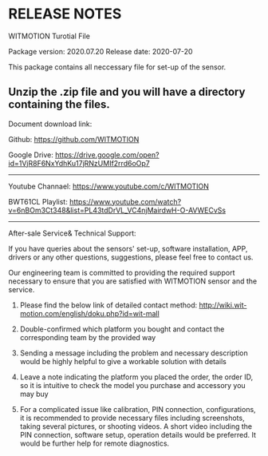 RELEASE NOTES
=============
WITMOTION Turotial File 

Package version: 2020.07.20
Release date:    2020-07-20

This package contains all neccessary file for set-up of the sensor. 

Unzip the .zip file and you will have a directory containing the files.
-----------

Document download link:

Github:
https://github.com/WITMOTION

Google Drive: 
https://drive.google.com/open?id=1VjR8F6NxYdhKu17jRNzUMIf2rrd6oOp7

-----------
Youtube Channael: 
https://www.youtube.com/c/WITMOTION

BWT61CL Playlist: 
https://www.youtube.com/watch?v=6nBOm3Ct348&list=PL43tdDrVL_VC4njMairdwH-O-AVWECvSs

-----------
After-sale Service& Technical Support: 

If you have queries about the sensors' set-up, software installation, APP, drivers or any other questions, suggestions, please feel free to contact us.

Our engineering team is committed to providing the required support necessary to ensure that you are satisfied with WITMOTION sensor and the service.

1. Please find the below link of detailed contact method: 
http://wiki.wit-motion.com/english/doku.php?id=wit-mall

2. Double-confirmed which platform you bought and contact the corresponding team by the provided way

3. Sending a message including the problem and necessary description would be highly helpful to give a workable solution with details

4. Leave a note indicating the platform you placed the order, the order ID, so it is intuitive to check the model you purchase and accessory you may buy

5. For a complicated issue like calibration, PIN connection, configurations, it is recommended to provide necessary files including screenshots, 
taking several pictures, or shooting videos. A short video including the PIN connection, software setup, operation details would be preferred.
It would be further help for remote diagnostics.
